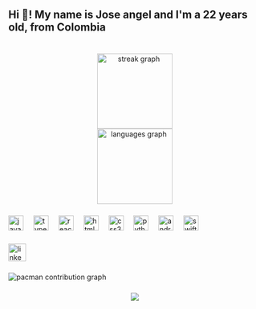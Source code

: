 <h2 align="left">Hi 👋! My name is Jose angel and I'm a 22 years old, from Colombia</h2>

###

<br clear="both">

<div align="center">
  <img src="https://streak-stats.demolab.com?user=angelxp11&locale=en&mode=daily&theme=dracula&hide_border=true&border_radius=5" height="150" alt="streak graph" /> <br>
  <img src="https://github-readme-stats.vercel.app/api/top-langs?username=angelxp11&locale=en&hide_title=false&layout=compact&card_width=320&langs_count=5&theme=dracula&hide_border=true" height="150" alt="languages graph"  />
</div>

###

<div align="left">
  <img src="https://cdn.jsdelivr.net/gh/devicons/devicon/icons/javascript/javascript-original.svg" height="30" alt="javascript logo"  />
  <img width="12" />
  <img src="https://cdn.jsdelivr.net/gh/devicons/devicon/icons/typescript/typescript-original.svg" height="30" alt="typescript logo"  />
  <img width="12" />
  <img src="https://cdn.jsdelivr.net/gh/devicons/devicon/icons/react/react-original.svg" height="30" alt="react logo"  />
  <img width="12" />
  <img src="https://cdn.jsdelivr.net/gh/devicons/devicon/icons/html5/html5-original.svg" height="30" alt="html5 logo"  />
  <img width="12" />
  <img src="https://cdn.jsdelivr.net/gh/devicons/devicon/icons/css3/css3-original.svg" height="30" alt="css3 logo"  />
  <img width="12" />
  <img src="https://cdn.jsdelivr.net/gh/devicons/devicon/icons/python/python-original.svg" height="30" alt="python logo"  />
  <img width="12" />
  <img src="https://cdn.jsdelivr.net/gh/devicons/devicon/icons/androidstudio/androidstudio-original.svg" height="30" alt="androidstudio logo"  />
  <img width="12" />
  <img src="https://cdn.jsdelivr.net/gh/devicons/devicon/icons/swift/swift-original.svg" height="30" alt="swift logo"  />
</div>

###

<div align="left">
  <a href="https://www.linkedin.com/in/jose-angel-bermudez-choperena-9150a5263/" target="_blank">
    <img src="https://img.shields.io/static/v1?message=LinkedIn&logo=linkedin&label=&color=0077B5&logoColor=white&labelColor=&style=for-the-badge" height="35" alt="linkedin logo"  />
  </a>
</div>

###

<picture>
  <source media="(prefers-color-scheme: dark)" srcset="https://raw.githubusercontent.com/angelxp11/angelxp11/output/pacman-contribution-graph-dark.svg">
  <source media="(prefers-color-scheme: light)" srcset="https://raw.githubusercontent.com/angelxp11/angelxp11/output/pacman-contribution-graph.svg">
  <img alt="pacman contribution graph" src="https://raw.githubusercontent.com/angelxp11/angelxp11/output/pacman-contribution-graph.svg">
</picture>

###

<div align="center">
  <img src="https://visitor-badge.laobi.icu/badge?page_id=angelxp11.angelxp11&"  />
</div>

###
